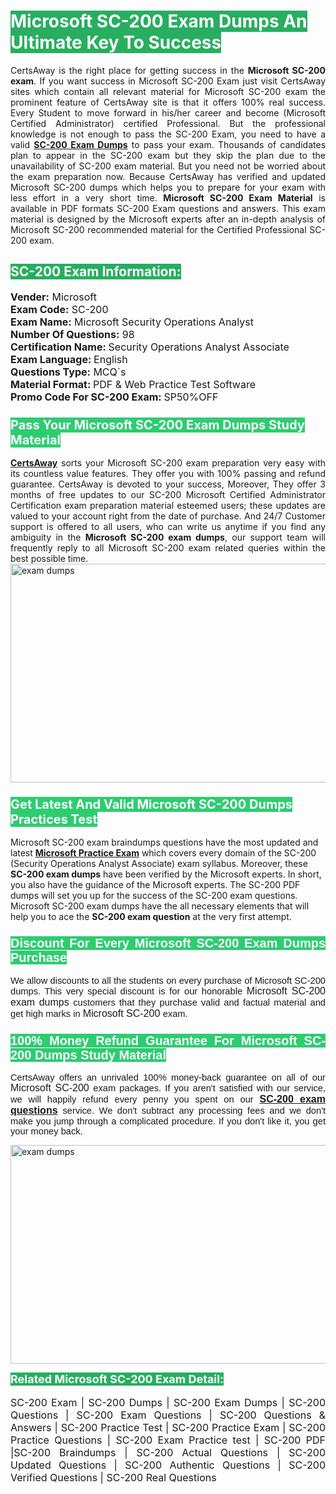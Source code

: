 <h1><span style="color:#ffffff"><strong><span style="background-color:#27ae60">Microsoft SC-200 Exam Dumps An Ultimate Key To Success</span></strong></span></h1> <div style="text-align:justify">CertsAway is the right place for getting success in the <strong>Microsoft SC-200 exam</strong>. If you want success in Microsoft SC-200 Exam just visit CertsAway sites which contain all relevant material for Microsoft SC-200 exam the prominent feature of CertsAway site is that it offers 100% real success. Every Student to move forward in his/her career and become (Microsoft Certified Administrator) certified Professional. But the professional knowledge is not enough to pass the SC-200 Exam, you need to have a valid <a href="https://www.certsaway.com/microsoft/sc-200-exam-dumps"><strong>SC-200 Exam Dumps</strong></a> to pass your exam. Thousands of candidates plan to appear in the SC-200 exam but they skip the plan due to the unavailability of SC-200 exam material. But you need not be worried about the exam preparation now. Because CertsAway has verified and updated Microsoft SC-200 dumps which helps you to prepare for your exam with less effort in a very short time. <strong>Microsoft SC-200 Exam Material</strong> is available in PDF formats SC-200 Exam questions and answers. This exam material is designed by the Microsoft experts after an in-depth analysis of Microsoft SC-200 recommended material for the Certified Professional SC-200 exam.</div> <h2 style="text-align:justify"><span style="color:#ffffff"><span style="background-color:#27ae60">SC-200 Exam Information:</span></span></h2> <p><span style="font-size:16px"><strong>Vender:</strong> Microsoft<br /> <strong>Exam Code:</strong> SC-200<br /> <strong>Exam Name:</strong> Microsoft Security Operations Analyst<br /> <strong>Number Of Questions:</strong> 98<br /> <strong>Certification Name: </strong>Security Operations Analyst Associate<br /> <strong>Exam Language: </strong>English<br /> <strong>Questions Type:</strong> MCQ`s<br /> <strong>Material Format: </strong>PDF & Web Practice Test Software<br /> <strong>Promo Code For SC-200 Exam: </strong>SP50%OFF</span></p> <h3><span style="font-size:20px"><span style="color:#ffffff"><strong><span style="background-color:#2ecc71">Pass Your Microsoft SC-200 Exam Dumps Study Material</span></strong></span></span></h3> <div style="text-align:justify"><a href=" https://www.certsaway.com/"><strong>CertsAway</strong></a> sorts your Microsoft SC-200 exam preparation very easy with its countless value features. They offer you with 100% passing and refund guarantee. CertsAway is devoted to your success, Moreover, They offer 3 months of free updates to our SC-200 Microsoft Certified Administrator Certification exam preparation material esteemed users; these updates are valued to your account right from the date of purchase. And 24/7 Customer support is offered to all users, who can write us anytime if you find any ambiguity in the <strong>Microsoft SC-200 exam dumps</strong>, our support team will frequently reply to all Microsoft SC-200 exam related queries within the best possible time.</div> <div style="text-align:justify"> </div> <div style="text-align:justify"><a href="https://www.certsaway.com/microsoft/sc-200-exam-dumps" rel="no-follow"><img alt="exam dumps" src="https://www.certcollections.com/uploads/content/certsaway.png" style="height:350px; width:750px" /></a></div> <h3><span style="font-size:20px"><span style="color:#ffffff"><strong><span style="background-color:#2ecc71">Get Latest And Valid Microsoft SC-200 Dumps Practices Test</span></strong></span></span></h3> <p>Microsoft SC-200 exam braindumps questions have the most updated and latest <a href="https://www.certsaway.com/microsoft-questions"><strong>Microsoft Practice Exam</strong></a> which covers every domain of the SC-200 (Security Operations Analyst Associate) exam syllabus. Moreover, these <strong>SC-200 exam dumps</strong> have been verified by the Microsoft experts. In short, you also have the guidance of the Microsoft experts. The SC-200 PDF dumps will set you up for the success of the SC-200 exam questions. Microsoft SC-200 exam dumps have the all necessary elements that will help you to ace the <strong>SC-200 exam question</strong> at the very first attempt.</p> <h3 style="text-align:justify"><span style="font-size:20px"><span style="color:#ffffff"><strong><span style="font-family:Calibri,sans-serif"><span style="background-color:#2ecc71">Discount For Every </span><span style="background-color:#2ecc71">Microsoft SC-200 Exam</span><span style="background-color:#2ecc71"> Dumps Purchase</span></span></strong></span></span></h3> <div style="text-align:justify"> <p><span style="font-size:11pt"><span style="font-family:Calibri,sans-serif">We allow discounts to all the students on every purchase of Microsoft SC-200 dumps. This very special discount is for our honorable <span style="font-size:12.0pt"><span style="background-color:white">Microsoft SC-200 exam dumps </span></span>customers that they purchase valid and factual material and get high marks in <span style="font-size:12.0pt"><span style="background-color:white">Microsoft SC-200 </span></span>exam. </span></span></p> <h3><span style="font-size:20px"><span style="color:#ffffff"><strong><span style="font-family:Calibri,sans-serif"><span style="background-color:#2ecc71">100% Money Refund Guarantee For </span><span style="background-color:#2ecc71">Microsoft SC-200 Dumps Study Material</span></span></strong></span></span></h3> <p><span style="font-size:11pt"><span style="font-family:Calibri,sans-serif">CertsAway offers an unrivaled 100% money-back guarantee on all of our <span style="font-size:12.0pt"><span style="background-color:white">Microsoft SC-200 </span></span>exam packages. If you aren't satisfied with our service, we will happily refund every penny you spent on our <span style="font-size:12.0pt"><span style="background-color:white"><a href="https://www.certsaway.com/microsoft/sc-200-exam-dumps"><strong>SC-200 exam questions</strong></a> </span></span>service. We don't subtract any processing fees and we don't make you jump through a complicated procedure. If you don't like it, you get your money back.</span></span></p> <p><a href="https://www.certsaway.com/microsoft/sc-200-exam-dumps" rel="no-follow"><img alt="exam dumps" src="https://www.certcollections.com/uploads/content/certsaway_(2)2.png" style="height:350px; width:750px" /></a></p> <p><span style="color:#ffffff"><strong><span style="font-size:18px"><span style="background-color:#27ae60">Related Microsoft SC-200 Exam Detail:</span></span></strong></span><br /> <br /> <span style="font-size:16px">SC-200 Exam | SC-200 Dumps | SC-200 Exam Dumps | SC-200 Questions | SC-200 Exam Questions | SC-200 Questions & Answers | SC-200 Practice Test | SC-200 Practice Exam | SC-200 Practice Questions | SC-200 Exam Practice test | SC-200 PDF |SC-200 Braindumps | SC-200 Actual Questions | SC-200 Updated Questions | SC-200 Authentic Questions | SC-200 Verified Questions | SC-200 Real Questions</span></p> </div>
